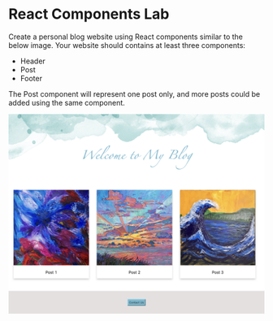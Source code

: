 # React Components Lab

Create a personal blog website using React components similar to the below image. Your website should contains at least three components:

- Header
- Post
- Footer

The Post component will represent one post only, and more posts could be added using the same component.

![image](React_App.png)
